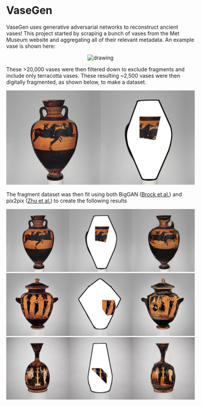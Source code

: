 # VaseGen

VaseGen uses generative adversarial networks to reconstruct ancient vases! This project started by scraping a bunch of vases from the Met Museum website and aggregating all of their relevant metadata. An example vase is shown here:

<p align="center">
<img src="https://collectionapi.metmuseum.org/api/collection/v1/iiif/254861/530627/main-image" alt="drawing" alt="Met Vase Example"/>
</p>
<p align="left"/>

These >20,000 vases were then filtered down to exclude fragments and include only terracotta vases. These resulting ~2,500 vases were then digitally fragmented, as shown below, to make a dataset.

<p align="center">
<img src="/examples/frag_example1.jpg" width="800" alt="Fragment Example"/>
</p>
<p align="left"/>

The fragment dataset was then fit using both BigGAN ([Brock et al.](https://arxiv.org/abs/1809.11096)) and pix2pix ([Zhu et al.](https://arxiv.org/abs/1703.10593)) to create the following results

<p align="center">
<img src="/examples/gen_pix2pix_example1.jpg" width="800" alt="VaseGen Example 1"/>
<img src="/examples/gen_pix2pix_example2.jpg" width="800" alt="VaseGen Example 2"/>
<img src="/examples/gen_pix2pix_example3.jpg" width="800" alt="VaseGen Example 3"/>
</p>
<p align="left"/>

